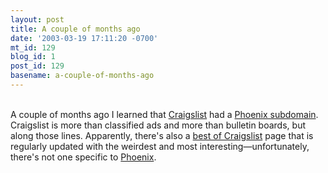 ```yaml
---
layout: post
title: A couple of months ago
date: '2003-03-19 17:11:20 -0700'
mt_id: 129
blog_id: 1
post_id: 129
basename: a-couple-of-months-ago
---
```

<br />A couple of months ago I learned that <a href="http://www.craigslist.com/">Craigslist</a> had a <a href="http://phoenix.craigslist.com/">Phoenix subdomain</a>. Craigslist is more than classified ads and more than bulletin boards, but along those lines. Apparently, there's also a <a href="http://www.craigslist.org/about/best/">best of Craigslist</a> page that is regularly updated with the weirdest and most interesting&#x2014;unfortunately, there's not one specific to <a href="/values/places/phoenix.cfm">Phoenix</a>.<br /><br /><br />

